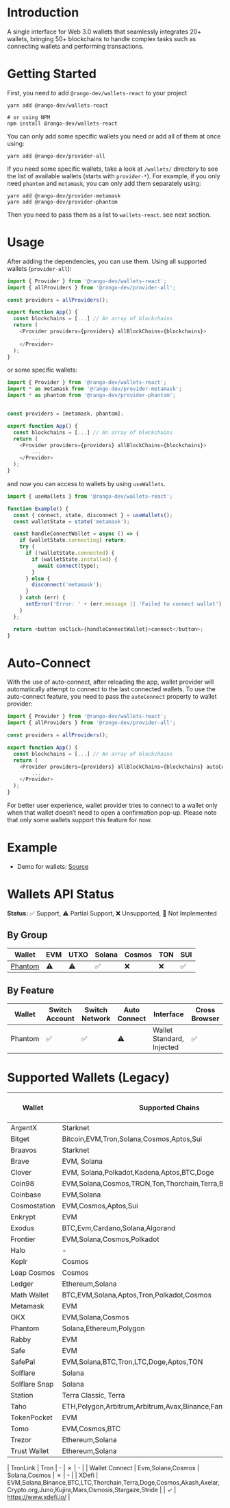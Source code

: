# Introduction

A single interface for Web 3.0 wallets that seamlessly integrates 20+ wallets, bringing 50+ blockchains to handle complex tasks such as connecting wallets and performing transactions.

# Getting Started

First, you need to add `@rango-dev/wallets-react` to your project

```
yarn add @rango-dev/wallets-react

# or using NPM
npm install @rango-dev/wallets-react
```

You can only add some specific wallets you need or add all of them at once using:

```
yarn add @rango-dev/provider-all
```

If you need some specific wallets, take a look at `/wallets/` directory to see the list of available wallets (starts with `provider-*`).
For example, if you only need `phantom` and `metamask`, you can only add them separately using:

```
yarn add @rango-dev/provider-metamask
yarn add @rango-dev/provider-phantom
```

Then you need to pass them as a list to `wallets-react`. see next section.

# Usage

After adding the dependencies, you can use them. Using all supported wallets (`provider-all`):

```js
import { Provider } from '@rango-dev/wallets-react';
import { allProviders } from '@rango-dev/provider-all';

const providers = allProviders();

export function App() {
  const blockchains = [...] // An array of blockchains
  return (
    <Provider providers={providers} allBlockChains={blockchains}>
        ...
    </Provider>
  );
}

```

or some specific wallets:

```js
import { Provider } from '@rango-dev/wallets-react';
import * as metamask from '@rango-dev/provider-metamask';
import * as phantom from '@rango-dev/provider-phantom';


const providers = [metamask, phantom];

export function App() {
  const blockchains = [...] // An array of blockchains
  return (
    <Provider providers={providers} allBlockChains={blockchains}>
        ...
    </Provider>
  );
}
```

and now you can access to wallets by using `useWallets`.

```js
import { useWallets } from '@rango-dev/wallets-react';

function Example() {
  const { connect, state, disconnect } = useWallets();
  const walletState = state('metamask');

  const handleConnectWallet = async () => {
    if (walletState.connecting) return;
    try {
      if (!walletState.connected) {
        if (walletState.installed) {
          await connect(type);
        }
      } else {
        disconnect('metamask');
      }
    } catch (err) {
      setError('Error: ' + (err.message || 'Failed to connect wallet'));
    }
  };

  return <button onClick={handleConnectWallet}>connect</button>;
}
```

# Auto-Connect

With the use of auto-connect, after reloading the app, wallet provider will automatically attempt to connect to the last connected wallets. To use the auto-connect feature, you need to pass the `autoConnect` property to wallet provider:

```js
import { Provider } from '@rango-dev/wallets-react';
import { allProviders } from '@rango-dev/provider-all';

const providers = allProviders();

export function App() {
  const blockchains = [...] // An array of blockchains
  return (
    <Provider providers={providers} allBlockChains={blockchains} autoConnect>
        ...
    </Provider>
  );
}

```

For better user experience, wallet provider tries to connect to a wallet only when that wallet doesn’t need to open a confirmation pop-up. Please note that only some wallets support this feature for now.

# Example

- Demo for wallets: [Source](https://github.com/rango-exchange/rango-client/tree/next/wallets/demo)

# Wallets API Status

**Status:** ✅ Support, ⚠️ Partial Support, ❌ Unsupported, 🚧 Not Implemented

## By Group 
|Wallet| EVM | UTXO | Solana | Cosmos | TON | SUI |
|--|--|--|--|--|--|--|
| [Phantom](provider-phantom/readme.md) | ⚠️ | ⚠️ | ✅ | ❌ | ❌ | ✅ | 




## By Feature
|Wallet| Switch Account | Switch Network | Auto Connect | Interface | Cross Browser 
|--|--|--|--|--|--|
| Phantom |  ✅ | ✅ | ⚠️ | Wallet Standard, Injected | ✅ |




# Supported Wallets (Legacy)

| Wallet        | Supported Chains                                             | Not Implemented                                   | Auto Connect Support | Source                              |
| ------------- | ------------------------------------------------------------ |---------------------------------------------------| -------------------- | ----------------------------------- |
| ArgentX       | Starknet                                                     | -                                                 | &check;              | https://www.argent.xyz/             |
| Bitget        | Bitcoin,EVM,Tron,Solana,Cosmos,Aptos,Sui                     | Bitcoin,Solana,Cosmos,Aptos,Sui                   | &check;              | https://web3.bitget.com/            |
| Braavos       | Starknet                                                     | -                                                 | &check;              | https://braavos.app/                |
| Brave         | EVM, Solana                                                  | -                                                 | &check;              | https://brave.com/wallet/           |
| Clover        | EVM, Solana,Polkadot,Kadena,Aptos,BTC,Doge                   | Polkadot,Kadena,Aptos,BTC,Doge                    | &check;              | https://wallet.clover.finance       |
| Coin98        | EVM,Solana,Cosmos,TRON,Ton,Thorchain,Terra,BTC,Sui,Aptos,Sei | Cosmos,TRON,Ton,Thorchain,Terra,BTC,Sui,Aptos,Sei | &cross;              | https://coin98.com/wallet           |
| Coinbase      | EVM,Solana                                                   | -                                                 | &check;              | https://www.coinbase.com/wallet     |
| Cosmostation  | EVM,Cosmos,Aptos,Sui                                         | Aptos,Sui                                         | &check;              | https://cosmostation.io/            |
| Enkrypt       | EVM                                                          | BTC,Polkadot                                      | &check;              | https://www.enkrypt.com/            |
| Exodus        | BTC,Evm,Cardano,Solana,Algorand                              | BTC,Cardano,Algorand                              | &check;              | https://www.exodus.com/             |
| Frontier      | EVM,Solana,Cosmos,Polkadot                                   | Cosmos,Polkadot                                   | &check;              | https://frontier.xyz/               |
| Halo          | -                                                            | -                                                 | &cross;              | https://halo.social/                |
| Keplr         | Cosmos                                                       | -                                                 | &cross;              | https://www.keplr.app/              |
| Leap Cosmos   | Cosmos                                                       | Cosmos                                            | &cross;              | https://www.leapwallet.io/cosmos    |
| Ledger        | Ethereum,Solana                                              | -                                                 | &cross;              | https://www.ledger.com/             |
| Math Wallet   | BTC,EVM,Solana,Aptos,Tron,Polkadot,Cosmos                    | BTC,Aptos,Tron,Polkadot,Cosmos                    | &check;              | https://mathwallet.org/en-us/       |
| Metamask      | EVM                                                          | -                                                 | &check;              | -                                   |
| OKX           | EVM,Solana,Cosmos                                            | Cosmos                                            | &check;              | https://www.okx.com/web3            |
| Phantom       | Solana,Ethereum,Polygon                                      | Ethereum,Polygon                                  | &check;              | -                                   |
| Rabby         | EVM                                                          | -                                                 | &check;              | https://rabby.io/                   |
| Safe          | EVM                                                          | -                                                 | &check;              | https://safe.global/                |
| SafePal       | EVM,Solana,BTC,Tron,LTC,Doge,Aptos,TON                       | BTC,Tron,LTC,Doge,Aptos,TON                       | &cross;              | https://www.safepal.com/            |
| Solflare      | Solana                                                       | -                                                 | &cross;              | https://solflare.com                |
| Solflare Snap | Solana                                                       | -                                                 | &cross;              | https://solflare.com/metamask       |
| Station       | Terra Classic, Terra                                         | -                                                 | &cross;              | https://station.terra.money/        |
| Taho          | ETH,Polygon,Arbitrum,Arbitrum,Avax,Binance,Fantom            | Fantom                                            | &cross;              | https://taho.xyz/                   |
| TokenPocket   | EVM                                                          | -                                                 | &check;              | https://extension.tokenpocket.pro/#/ |
| Tomo          | EVM,Cosmos,BTC                                               | Cosmos,BTC                                        | &check;              | https://tomo.inc/                   |
| Trezor        | Ethereum,Solana                                              | Solana                                            | &cross;              | https://trezor.io/                  |
| Trust Wallet  | Ethereum,Solana                                              | Cosmos, TON                                       | &check;              | https://trustwallet.com/            |

| TronLink | Tron | - | &cross; | - |
| Wallet Connect | Evm,Solana,Cosmos | Solana,Cosmos | &cross; | - |
| XDefi | EVM,Solana,Binance,BTC,LTC,Thorchain,Terra,Doge,Cosmos,Akash,Axelar,Crypto.org,Juno,Kujira,Mars,Osmosis,Stargaze,Stride | | &check; | https://www.xdefi.io/ |
